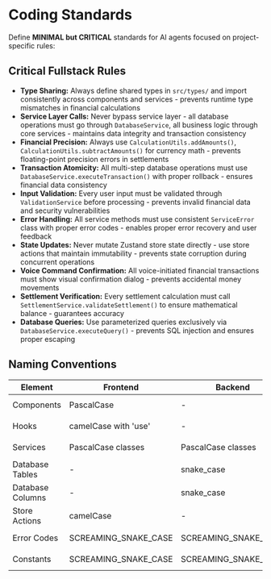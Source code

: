 # Coding Standards

Define **MINIMAL but CRITICAL** standards for AI agents focused on project-specific rules:

## Critical Fullstack Rules

- **Type Sharing:** Always define shared types in `src/types/` and import consistently across components and services - prevents runtime type mismatches in financial calculations
- **Service Layer Calls:** Never bypass service layer - all database operations must go through `DatabaseService`, all business logic through core services - maintains data integrity and transaction consistency
- **Financial Precision:** Always use `CalculationUtils.addAmounts()`, `CalculationUtils.subtractAmounts()` for currency math - prevents floating-point precision errors in settlements
- **Transaction Atomicity:** All multi-step database operations must use `DatabaseService.executeTransaction()` with proper rollback - ensures financial data consistency
- **Input Validation:** Every user input must be validated through `ValidationService` before processing - prevents invalid financial data and security vulnerabilities  
- **Error Handling:** All service methods must use consistent `ServiceError` class with proper error codes - enables proper error recovery and user feedback
- **State Updates:** Never mutate Zustand store state directly - use store actions that maintain immutability - prevents state corruption during concurrent operations
- **Voice Command Confirmation:** All voice-initiated financial transactions must show visual confirmation dialog - prevents accidental money movements
- **Settlement Verification:** Every settlement calculation must call `SettlementService.validateSettlement()` to ensure mathematical balance - guarantees accuracy
- **Database Queries:** Use parameterized queries exclusively via `DatabaseService.executeQuery()` - prevents SQL injection and ensures proper escaping

## Naming Conventions

| Element | Frontend | Backend | Example |
|---------|----------|---------|---------|
| Components | PascalCase | - | `PlayerCard.tsx`, `SettlementSummary.tsx` |
| Hooks | camelCase with 'use' | - | `useVoiceCommands.ts`, `useSessionData.ts` |
| Services | PascalCase classes | PascalCase classes | `TransactionService.ts`, `SettlementService.ts` |
| Database Tables | - | snake_case | `sessions`, `players`, `transactions` |
| Database Columns | - | snake_case | `player_id`, `created_at`, `total_buy_ins` |
| Store Actions | camelCase | - | `addTransaction`, `updatePlayerBalance` |
| Error Codes | SCREAMING_SNAKE_CASE | SCREAMING_SNAKE_CASE | `VALIDATION_ERROR`, `SETTLEMENT_CALCULATION_FAILED` |
| Constants | SCREAMING_SNAKE_CASE | SCREAMING_SNAKE_CASE | `MAX_PLAYERS_PER_SESSION`, `MIN_TRANSACTION_AMOUNT` |
